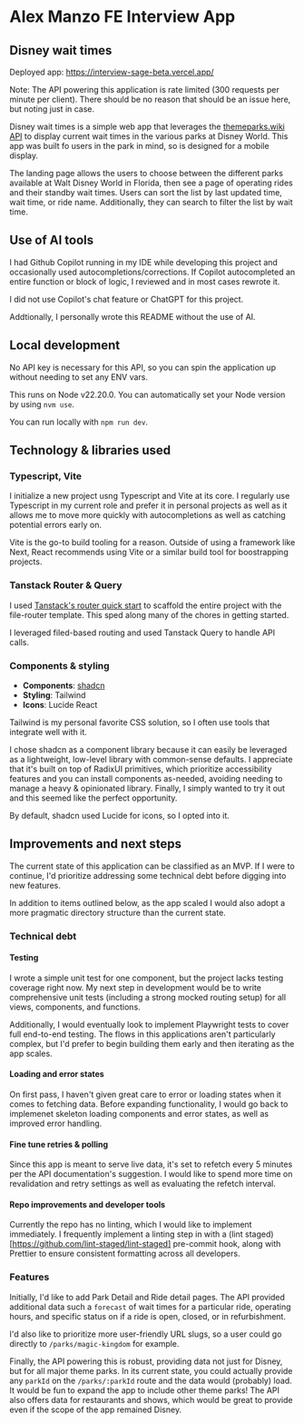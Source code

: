 # Alex Manzo FE Interview App

## Disney wait times
Deployed app: https://interview-sage-beta.vercel.app/

Note: The API powering this application is rate limited (300 requests per minute per client). There should be no reason that should be an issue here, but noting just in case.

Disney wait times is a simple web app that leverages the [themeparks.wiki API](https://themeparks.wiki/api) to display current wait times in the various parks at Disney World. This app was built fo users in the park in mind, so is designed for a mobile display.

The landing page allows the users to choose between the different parks available at Walt Disney World in Florida, then see a page of operating rides and their standby wait times. Users can sort the list by last updated time, wait time, or ride name. Additionally, they can search to filter the list by wait time.

## Use of AI tools
I had Github Copilot running in my IDE while developing this project and occasionally used autocompletions/corrections. If Copilot autocompleted an entire function or block of logic, I reviewed and in most cases rewrote it.

I did not use Copilot's chat feature or ChatGPT for this project.

Addtionally, I personally wrote this README without the use of AI.

## Local development
No API key is necessary for this API, so you can spin the application up without needing to set any ENV vars.

This runs on Node v22.20.0. You can automatically set your Node version by using `nvm use`.

You can run locally with `npm run dev`.

## Technology & libraries used
### Typescript, Vite
I initialize a new project usng Typescript and Vite at its core. I regularly use Typescript in my current role and prefer it in personal projects as well as it allows me to move more quickly with autocompletions as well as catching potential errors early on.

Vite is the go-to build tooling for a reason. Outside of using a framework like Next, React recommends using Vite or a similar build tool for boostrapping projects.

### Tanstack Router & Query
I used [Tanstack's router quick start](https://tanstack.com/router/latest/docs/framework/react/quick-start) to scaffold the entire project with the file-router template. This sped along many of the chores in getting started.

I leveraged filed-based routing and used Tanstack Query to handle API calls.

### Components & styling
- **Components**: [shadcn](https://ui.shadcn.com/)
- **Styling**: Tailwind
- **Icons**: Lucide React

Tailwind is my personal favorite CSS solution, so I often use tools that integrate well with it.

I chose shadcn as a component library because it can easily be leveraged as a lightweight, low-level library with common-sense defaults. I appreciate that it's built on top of RadixUI primitives, which prioritize accessibility features and you can install components as-needed, avoiding needing to manage a heavy & opinionated library. Finally, I simply wanted to try it out and this seemed like the perfect opportunity.

By default, shadcn used Lucide for icons, so I opted into it.

## Improvements and next steps
The current state of this application can be classified as an MVP. If I were to continue, I'd prioritize addressing some technical debt before digging into new features.

In addition to items outlined below, as the app scaled I would also adopt a more pragmatic directory structure than the current state.

### Technical debt
#### Testing
I wrote a simple unit test for one component, but the project lacks testing coverage right now. My next step in development would be to write comprehensive unit tests (including a strong mocked routing setup) for all views, components, and functions.

Additionally, I would eventually look to implement Playwright tests to cover full end-to-end testing. The flows in this applications aren't particularly complex, but I'd prefer to begin building them early and then iterating as the app scales.

#### Loading and error states
On first pass, I haven't given great care to error or loading states when it comes to fetching data. Before expanding functionality, I would go back to implemenet skeleton loading components and error states, as well as improved error handling.

#### Fine tune retries & polling
Since this app is meant to serve live data, it's set to refetch every 5 minutes per the API documentation's suggestion. I would like to spend more time on revalidation and retry settings as well as evaluating the refetch interval.

#### Repo improvements and developer tools
Currently the repo has no linting, which I would like to implement immediately. I frequently implement a linting step in with a (lint staged)[https://github.com/lint-staged/lint-staged] pre-commit hook, along with Prettier to ensure consistent formatting across all developers.

### Features
Initially, I'd like to add Park Detail and Ride detail pages. The API provided additional data such a `forecast` of wait times for a particular ride, operating hours, and specific status on if a ride is open, closed, or in refurbishment.

I'd also like to prioritize more user-friendly URL slugs, so a user could go directly to `/parks/magic-kingdom` for example.

Finally, the API powering this is robust, providing data not just for Disney, but for all major theme parks. In its current state, you could actually provide any `parkId` on the `/parks/:parkId` route and the data would (probably) load. It would be fun to expand the app to include other theme parks! The API also offers data for restaurants and shows, which would be great to provide even if the scope of the app remained Disney.